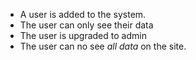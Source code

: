 - A user is added to the system.
- The user can only see their data
- The user is upgraded to admin
- The user can no see _all data_ on the site.